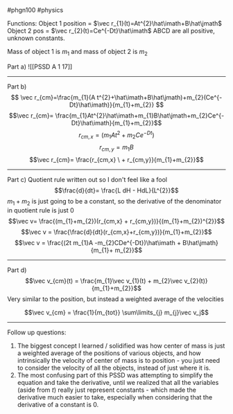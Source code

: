  #phgn100 #physics

Functions:
Object 1 position = $\vec r_{1}(t)=At^{2}\hat\imath+B\hat\jmath$
Object 2 pos = $\vec r_{2}(t)=Ce^{-Dt}\hat\imath$
ABCD are all positive, unknown constants.

Mass of object 1 is $m_{1}$ and mass of object 2 is $m_{2}$

Part a)
![[PSSD A 1 17]]


---
Part b)
$$
\vec r_{cm}=\frac{m_{1}(A t^{2}+\hat\imath+B\hat\jmath)+m_{2}(Ce^{-Dt}\hat\imath)}{m_{1}+m_{2}}
$$
$$\vec r_{cm}= \frac{m_{1}At^{2}\hat\imath+m_{1}B\hat\jmath+m_{2}Ce^{-Dt}\hat\imath}{m_{1}+m_{2}}$$
$$r_{cm,x}= (m_{1}At^{2}+m_{2}Ce^{-Dt})$$
$$r_{cm,y}=m_{1}B$$
$$\vec r_{cm}= \frac{r_{cm,x} \ + r_{cm,y}}{m_{1}+m_{2}}$$


---
Part c)
Quotient rule written out so I don't feel like a fool
$$\frac{d}{dt}= \frac{L dH - HdL}{L^{2}}$$
$m_{1}+m_{2}$ is just going to be a constant, so the derivative of the denominator in quotient rule is just 0
$$\vec v= \frac{(m_{1}+m_{2})(r_{cm,x} + r_{cm,y})}{(m_{1}+m_{2})^{2}}$$
$$\vec v = \frac{\frac{d}{dt}(r_{cm,x}+r_{cm,y})}{m_{1}+m_{2}}$$
$$\vec v = \frac{(2t m_{1}A  -m_{2}CDe^{-Dt})\hat\imath   + B\hat\jmath}{m_{1}+ m_{2}}$$

---
Part d)
$$\vec v_{cm}(t) = \frac{m_{1}\vec v_{1}(t) + m_{2}\vec v_{2}(t)}{m_{1}+m_{2}}$$
Very similar to the position, but instead a weighted average of the velocities

$$\vec v_{cm} = \frac{1}{m_{tot}} \sum\limits_{j} m_{j}\vec v_j$$

---

Follow up questions: 
1. The biggest concept I learned / solidified was how center of mass is just a weighted average of the positions of various objects, and how intrinsically the velocity of center of mass is to position - you just need to consider the velocity of all the objects, instead of just where it is.
2. The most confusing part of this PSSD was attempting to simplify the equation and take the derivative, until we realized that all the variables (aside from $t$) really just represent constants - which made the derivative much easier to take, especially when considering that the derivative of a constant is 0. 